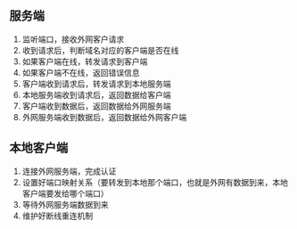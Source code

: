 ## 服务端
1. 监听端口，接收外网客户请求
2. 收到请求后，判断域名对应的客户端是否在线
3. 如果客户端在线，转发请求到客户端
4. 如果客户端不在线，返回错误信息
5. 客户端收到请求后，转发请求到本地服务端
6. 本地服务端收到请求后，返回数据给客户端
7. 客户端收到数据后，返回数据给外网服务端
8. 外网服务端收到数据后，返回数据给外网客户端


## 本地客户端
1. 连接外网服务端，完成认证
2. 设置好端口映射关系（要转发到本地那个端口，也就是外网有数据到来，本地客户端要发给哪个端口）
3. 等待外网服务端数据到来
4. 维护好断线重连机制

